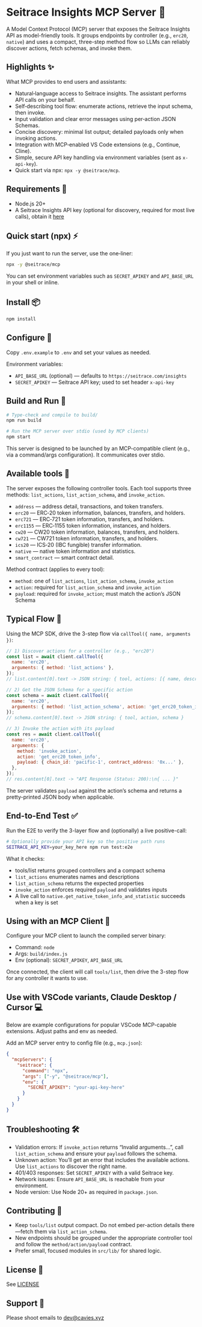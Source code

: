 # Seitrace Insights MCP Server 🚀

A Model Context Protocol (MCP) server that exposes the Seitrace Insights API as model-friendly tools. It groups endpoints by controller (e.g., `erc20`, `native`) and uses a compact, three-step method flow so LLMs can reliably discover actions, fetch schemas, and invoke them.

## Highlights ✨

What MCP provides to end users and assistants:

- Natural‑language access to Seitrace insights. The assistant performs API calls on your behalf.
- Self‑describing tool flow: enumerate actions, retrieve the input schema, then invoke.
- Input validation and clear error messages using per‑action JSON Schemas.
- Concise discovery: minimal list output; detailed payloads only when invoking actions.
- Integration with MCP‑enabled VS Code extensions (e.g., Continue, Cline).
- Simple, secure API key handling via environment variables (sent as `x-api-key`).
- Quick start via npx: `npx -y @seitrace/mcp`.

## Requirements 🔧

- Node.js 20+
- A Seitrace Insights API key (optional for discovery, required for most live calls), obtain it [here](https://seitrace.com/insights?chain=pacific-1)

## Quick start (npx) ⚡

If you just want to run the server, use the one‑liner:

```bash
npx -y @seitrace/mcp
```

You can set environment variables such as `SECRET_APIKEY` and `API_BASE_URL` in your shell or inline.

## Install 📦

```bash
npm install
```

## Configure 🔐

Copy `.env.example` to `.env` and set your values as needed.

Environment variables:

- `API_BASE_URL` (optional) — defaults to `https://seitrace.com/insights`
- `SECRET_APIKEY` — Seitrace API key; used to set header `x-api-key`

## Build and Run 🏃

```bash
# Type-check and compile to build/
npm run build

# Run the MCP server over stdio (used by MCP clients)
npm start
```

This server is designed to be launched by an MCP-compatible client (e.g., via a command/args configuration). It communicates over stdio.

## Available tools 🧰

The server exposes the following controller tools. Each tool supports three methods: `list_actions`, `list_action_schema`, and `invoke_action`.

- `address` — address detail, transactions, and token transfers.
- `erc20` — ERC‑20 token information, balances, transfers, and holders.
- `erc721` — ERC‑721 token information, transfers, and holders.
- `erc1155` — ERC‑1155 token information, instances, and holders.
- `cw20` — CW20 token information, balances, transfers, and holders.
- `cw721` — CW721 token information, transfers, and holders.
- `ics20` — ICS‑20 (IBC fungible) transfer information.
- `native` — native token information and statistics.
- `smart_contract` — smart contract detail.

Method contract (applies to every tool):

- `method`: one of `list_actions`, `list_action_schema`, `invoke_action`
- `action`: required for `list_action_schema` and `invoke_action`
- `payload`: required for `invoke_action`; must match the action’s JSON Schema

## Typical Flow 🔁

Using the MCP SDK, drive the 3-step flow via `callTool({ name, arguments })`:

```js
// 1) Discover actions for a controller (e.g., "erc20")
const list = await client.callTool({
  name: 'erc20',
  arguments: { method: 'list_actions' },
});
// list.content[0].text -> JSON string: { tool, actions: [{ name, description }, ...] }

// 2) Get the JSON Schema for a specific action
const schema = await client.callTool({
  name: 'erc20',
  arguments: { method: 'list_action_schema', action: 'get_erc20_token_info' },
});
// schema.content[0].text -> JSON string: { tool, action, schema }

// 3) Invoke the action with its payload
const res = await client.callTool({
  name: 'erc20',
  arguments: {
    method: 'invoke_action',
    action: 'get_erc20_token_info',
    payload: { chain_id: 'pacific-1', contract_address: '0x...' },
  },
});
// res.content[0].text -> "API Response (Status: 200):\n{ ... }"
```

The server validates `payload` against the action’s schema and returns a pretty-printed JSON body when applicable.

## End-to-End Test ✅

Run the E2E to verify the 3-layer flow and (optionally) a live positive-call:

```bash
# Optionally provide your API key so the positive path runs
SEITRACE_API_KEY=your_key_here npm run test:e2e
```

What it checks:

- tools/list returns grouped controllers and a compact schema
- `list_actions` enumerates names and descriptions
- `list_action_schema` returns the expected properties
- `invoke_action` enforces required `payload` and validates inputs
- A live call to `native.get_native_token_info_and_statistic` succeeds when a key is set

## Using with an MCP Client 🤝

Configure your MCP client to launch the compiled server binary:

- Command: `node`
- Args: `build/index.js`
- Env (optional): `SECRET_APIKEY`, `API_BASE_URL`

Once connected, the client will call `tools/list`, then drive the 3-step flow for any controller it wants to use.

## Use with VSCode variants, Claude Desktop / Cursor 💻

Below are example configurations for popular VSCode MCP-capable extensions. Adjust paths and env as needed.

Add an MCP server entry to config file (e.g., `mcp.json`):

```json
{
  "mcpServers": {
    "seitrace": {
      "command": "npx",
      "args": ["-y", "@seitrace/mcp"],
      "env": {
        "SECRET_APIKEY": "your-api-key-here"
      }
    }
  }
}
```

## Troubleshooting 🛠️

- Validation errors: If `invoke_action` returns “Invalid arguments…”, call `list_action_schema` and ensure your `payload` follows the schema.
- Unknown action: You’ll get an error that includes the available actions. Use `list_actions` to discover the right name.
- 401/403 responses: Set `SECRET_APIKEY` with a valid Seitrace key.
- Network issues: Ensure `API_BASE_URL` is reachable from your environment.
- Node version: Use Node 20+ as required in `package.json`.

## Contributing 🤝

- Keep `tools/list` output compact. Do not embed per-action details there—fetch them via `list_action_schema`.
- New endpoints should be grouped under the appropriate controller tool and follow the `method/action/payload` contract.
- Prefer small, focused modules in `src/lib/` for shared logic.

## License 📄

See [LICENSE](./LICENSE)

## Support 📨

Please shoot emails to dev@cavies.xyz